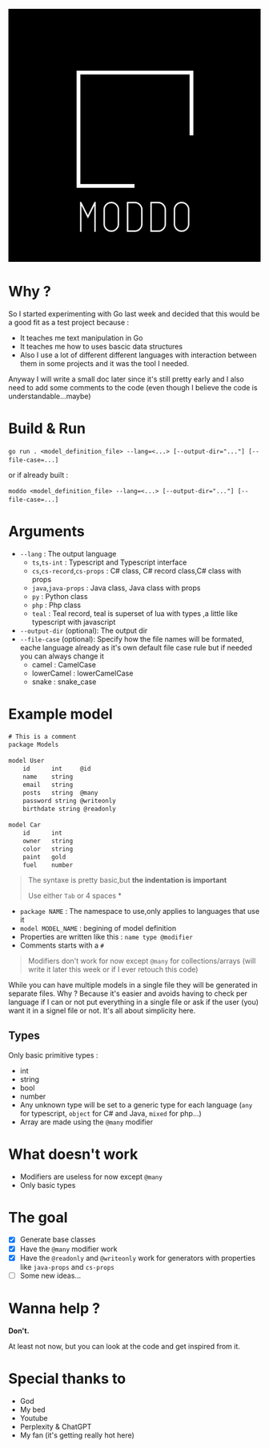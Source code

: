 ![Noon logo](assets/img/moddo-logo.png)
# Why ?

So I started experimenting with Go last week and decided that this would be a good fit as a test project because :
- It teaches me text manipulation in Go
- It teaches me how to uses bascic data structures
- Also I use a lot of different different languages with interaction between them in some projects and it was the tool I needed.

Anyway I will write a small doc later since it's still pretty early and I also need to add some comments to the code (even though I believe the code is understandable...maybe)


# Build & Run

`go run . <model_definition_file> --lang=<...> [--output-dir="..."] [--file-case=...]`

or if already built :

`moddo <model_definition_file> --lang=<...> [--output-dir="..."] [--file-case=...]`


# Arguments

- `--lang` : The output language
    - `ts`,`ts-int` : Typescript and Typescript interface
    - `cs`,`cs-record`,`cs-props` : C# class, C# record class,C# class with props
    - `java`,`java-props` : Java class, Java class with props
    - `py` : Python class
    - `php` : Php class
    - `teal` : Teal record, teal is superset of lua with types ,a little like typescript with javascript
- `--output-dir` (optional): The output dir
- `--file-case` (optional): Specify how the file names will be formated, eache language already as it's own default file case rule but if needed you can always change it
    - camel : CamelCase
    - lowerCamel : lowerCamelCase
    - snake : snake_case

# Example model

```
# This is a comment
package Models

model User
    id      int     @id
    name    string
    email   string
    posts   string  @many
    password string @writeonly
    birthdate string @readonly

model Car
    id      int
    owner   string
    color   string
    paint   gold
    fuel    number
```

> The syntaxe is pretty basic,but **the indentation is important**
>
> Use either `Tab` or 4 spaces *

- `package NAME` : The namespace to use,only applies to languages that use it
- `model MODEL_NAME` : begining of model definition
- Properties are written like this :
```name type @modifier```
- Comments starts with a `#`

> Modifiers don't work for now except `@many` for collections/arrays (will write it later this week or if I ever retouch this code)

While you can have multiple models in a single file they will be generated in separate files.
Why ? Because it's easier and avoids having to check per language if I can or not put everything in a single file or ask if the user (you) want it in a signel file or not.
It's all about simplicity here.

## Types
Only basic primitive types :
- int
- string
- bool
- number
- Any unknown type will be set to a generic type for each language (`any` for typescript, `object` for C# and Java, `mixed` for php...)
- Array are made using the `@many` modifier

# What doesn't work

- Modifiers are useless for now except `@many`
- Only basic types

# The goal

- [x] Generate base classes
- [x] Have the `@many` modifier work
- [x] Have the `@readonly` and `@writeonly` work for generators with properties like `java-props` and `cs-props`
- [ ] Some new ideas...

# Wanna help ?

**Don't.**

At least not now, but you can look at the code and get inspired from it.

# Special thanks to

- God
- My bed
- Youtube
- Perplexity & ChatGPT
- My fan (it's getting really hot here)

